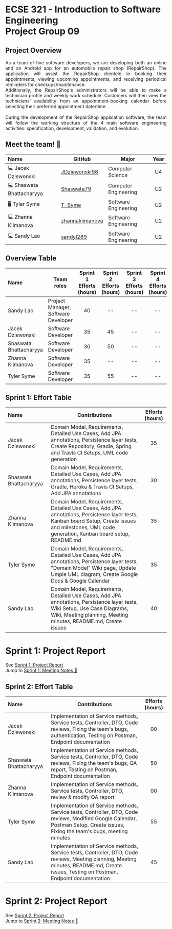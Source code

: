 # ECSE 321 - Introduction to Software Engineering<br/> Project Group 09
## Project Overview

<p align='justify'> As a team of five software developers, we are developing both an online and an Android app for an automobile repair shop (RepairShop). The application will assist the RepairShop clientele in booking their appointments, viewing upcoming appointments, and receiving periodical reminders for checkups/maintenance.<br/>
Additionally, the RepairShop's administrators will be able to make a technician profile and weekly work schedule. Customers will then view the technicians’ availability from an appointment-booking calendar before selecting their preferred appointment date/time. <br/> <br/>
During the development of the RepairShop application software, the team will follow the working structure of the 4 main software engineering activities: specification, development, validation, and evolution.</p>

## Meet the team! 👋
|Name            | GitHub|Major| Year|
| :-------------       | ------- | ------------- | :-------------: |
|💻 Jacek Dziewonski|[JDziewonski98](https://github.com/JDziewonski98)|Computer Science|U4|
|💻 Shaswata Bhattacharyya|[Shaswata79](https://github.com/Shaswata79)|Computer Engineering|U2|
|🖥️ Tyler Syme|[T-Syme](https://github.com/T-Syme)   |Software Engineering|U2|
|💻 Zhanna Klimanova|[zhannaklimanova](https://github.com/zhannaklimanova)|Software Engineering|U2|
|💻 Sandy Lao|[sandyl289](https://github.com/sandyl289)|Software Engineering|U2|

## Overview Table
| Name            | Team roles | Sprint 1<br/> Efforts<br/> (hours)| Sprint 2<br/> Efforts<br/> (hours)| Sprint 3<br/> Efforts<br/> (hours)| Sprint 4<br/> Efforts<br/> (hours)| Total <br/> Effort<br/> (hours)| 
| :-------------         | ------------- | :-------------: | :-------------: | :-------------: | :-------------: | :-------------: |
| Sandy Lao              | Project Manager, Software Developer  | 40 | -- | -- | -- || -- |
| Jacek Dziewonski       | Software Developer | 35 | 45 | -- | -- || -- |
| Shaswata Bhattacharyya | Software Developer | 30 | 50 | -- | -- || -- |
| Zhanna Klimanova       | Software Developer | 35 | -- | -- | -- || -- |
| Tyler Syme             | Software Developer | 35 | 55 | -- | -- || -- |

## Sprint 1: Effort Table
| Name            | Contributions | Efforts (hours)|
| :-------------         | ------------- | :-------------: |
| Jacek Dziewonski       | Domain Model, Requirements, Detailed Use Cases, Add JPA annotations, Persistence layer tests, Create Repository, Gradle, Spring and Travis CI Setups, UML code generation | 35 |
| Shaswata Bhattacharyya | Domain Model, Requirements, Detailed Use Cases, Add JPA annotations, Persistence layer tests, Gradle, Heroku & Travis CI Setups, Add JPA annotations | 30 |
| Zhanna Klimanova       |Domain Model, Requirements, Detailed Use Cases, Add JPA annotations, Persistence layer tests, Kanban board Setup, Create issues and milestones, UML code generation, Kanban board setup, README.md | 35 |
| Tyler Syme             | Domain Model, Requirements, Detailed Use Cases, Add JPA annotations, Persistence layer tests, "Domain Model" Wiki page, Update Umple UML diagram, Create Google Docs & Google Calendar | 35 |
| Sandy Lao              |Domain Model, Requirements, Detailed Use Cases, Add JPA annotations, Persistence layer tests, Wiki Setup, Use Case Diagrams, Wiki, Meeting planning, Meeting minutes, README.md, Create issues | 40 |

# Sprint 1: Project Report
See [Sprint 1: Project Report](https://github.com/McGill-ECSE321-Winter2021/project-group-09/wiki/Sprint-1:-Project-Report)<br/>
Jump to [Sprint 1: Meeting Notes 📝](https://github.com/McGill-ECSE321-Winter2021/project-group-09/wiki/Sprint-1:-Project-Report#sprint-1-meeting-notes-)

## Sprint 2: Effort Table
| Name            | Contributions | Efforts (hours)|
| :-------------         | ------------- | :-------------: |
| Jacek Dziewonski       |Implementation of Service methods, Service tests, Controller, DTO, Code reviews, Fixing the team's bugs, authentication, Testing on Postman, Endpoint documentation |00  |
| Shaswata Bhattacharyya | Implementation of Service methods, Service tests, Controller, DTO, Code reviews, Fixing the team's bugs, QA report, Testing on Postman, Endpoint documentation| 50 |
| Zhanna Klimanova       |Implementation of Service methods, Service tests, Controller, DTO, review & modify QA report | 00 |
| Tyler Syme             |Implementation of Service methods, Service tests, Controller, DTO, Code reviews, Modified Google Calendar, Postman Setup, Create issues, Fixing the team's bugs, meeting minutes	| 55 |
| Sandy Lao              |Implementation of Service methods, Service tests, Controller, DTO, Code reviews, Meeting planning, Meeting minutes, README.md, Create issues, Testing on Postman, Endpoint documentation| 45 |

# Sprint 2: Project Report
See [Sprint 2: Project Report](https://github.com/McGill-ECSE321-Winter2021/project-group-09/wiki/Sprint-2:-Project-Report)<br/>
Jump to [Sprint 2: Meeting Notes 📝](https://github.com/McGill-ECSE321-Winter2021/project-group-09/wiki/Sprint-2:-Project-Report#sprint-2-meeting-notes-)
